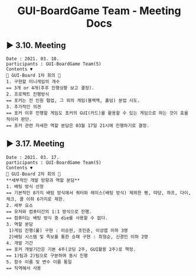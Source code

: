 <h1 align='center'>GUI-BoardGame Team - Meeting Docs</h1>

## ▶ 3.10. Meeting
    Date : 2021. 03. 10.
    participants : GUI-BoardGame Team(5)
    Contents ▼
    🧨 GUI-Board 1차 회의 🧨
    1. 구현할 미니게임의 개수
    == 3개 or 4개(추후 진행상황 보고 결정).
    2. 프로젝트 진행방식
    == 포커는 전 인원 협업, 그 외의 게임(블랙잭, 홀덤) 분업 시도.
    3. 추가적인 의견
    == 포커 이후 진행할 게임도 포커의 GUI(카드)를 활용할 수 있는 게임으로 하는 것이 효율적이라 판단.
    == 포커 관련 자세한 역할 분담은 03월 17일 21시에 진행하기로 결정.

## ▶ 3.17. Meeting
    Date : 2021. 03. 17.
    participants : GUI-BoardGame Team(5)
    Contents ▼
    🧨 GUI-Board 2차 회의 🧨
    **세부적인 개발 방향과 역할 분담** 
    1. 배팅 방식 선정
    == 기본적인 8가지 배팅 방식에서 쿼터와 레이스(배팅 방식) 제외한 삥, 따당, 하프, 다이, 체크, 콜 이하 6가지로 제한.
    2. 세부 요소
    == 유저와 컴퓨터간의 1:1 방식으로 진행.
    == 컴퓨터는 배팅 방식 중 die를 사용할 수 없다.
    3. 역할 분담
     1)게임 진행(룰) 구현 : 이승현, 조민준, 이상엽 이하 3명
     2)배팅 시스템 및 족보를 통한 승패 구현 : 최형순, 신경민 이하 2명
    4. 개발 기간
    == 포커 개발기간은 기본 4주(코딩 2주, GUI활용 2주)로 책정.
    == 1)팀과 2)팀으로 구분하여 동시 진행
    5. 함수 이름 및 변수 이름 통일
    == 직역해서 사용
    
